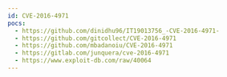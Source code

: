 ```yaml
---
id: CVE-2016-4971
pocs:
  - https://github.com/dinidhu96/IT19013756_-CVE-2016-4971-
  - https://github.com/gitcollect/CVE-2016-4971
  - https://github.com/mbadanoiu/CVE-2016-4971
  - https://gitlab.com/junquera/cve-2016-4971
  - https://www.exploit-db.com/raw/40064
---
```

